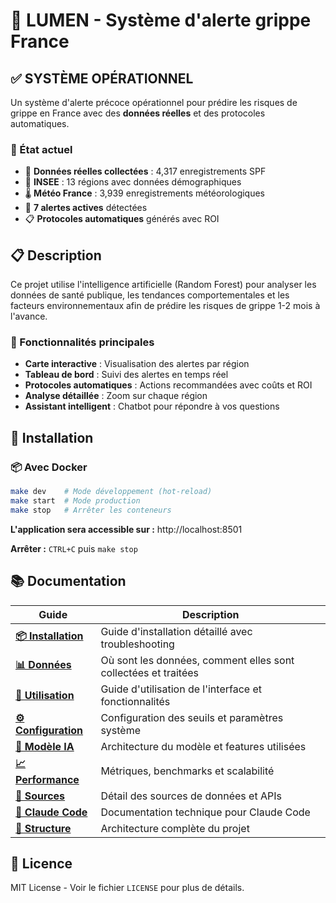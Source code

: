 # 🚨 LUMEN - Système d'alerte grippe France

## ✅ SYSTÈME OPÉRATIONNEL

Un système d'alerte précoce opérationnel pour prédire les risques de grippe en France avec des **données réelles** et des protocoles automatiques.

### 🎯 État actuel
- 🏥 **Données réelles collectées** : 4,317 enregistrements SPF
- 👥 **INSEE** : 13 régions avec données démographiques  
- 🌡️ **Météo France** : 3,939 enregistrements météorologiques
- 🚨 **7 alertes actives** détectées
- 📋 **Protocoles automatiques** générés avec ROI

## 📋 Description

Ce projet utilise l'intelligence artificielle (Random Forest) pour analyser les données de santé publique, les tendances comportementales et les facteurs environnementaux afin de prédire les risques de grippe 1-2 mois à l'avance.

### 🎯 Fonctionnalités principales

-   **Carte interactive** : Visualisation des alertes par région
-   **Tableau de bord** : Suivi des alertes en temps réel
-   **Protocoles automatiques** : Actions recommandées avec coûts et ROI
-   **Analyse détaillée** : Zoom sur chaque région
-   **Assistant intelligent** : Chatbot pour répondre à vos questions

## 🚀 Installation

### 📦 Avec Docker

```bash
make dev    # Mode développement (hot-reload)
make start  # Mode production
make stop   # Arrêter les conteneurs
```

**L'application sera accessible sur :** http://localhost:8501

**Arrêter :** `CTRL+C` puis `make stop`

## 📚 Documentation

| Guide                                         | Description                                                    |
| --------------------------------------------- | -------------------------------------------------------------- |
| **[📦 Installation](INSTALL.md)**             | Guide d'installation détaillé avec troubleshooting             |
| **[📊 Données](docs/DATA.md)**                | Où sont les données, comment elles sont collectées et traitées |
| **[🚀 Utilisation](docs/USAGE.md)**           | Guide d'utilisation de l'interface et fonctionnalités          |
| **[⚙️ Configuration](docs/CONFIGURATION.md)** | Configuration des seuils et paramètres système                 |
| **[🔬 Modèle IA](docs/MODEL.md)**             | Architecture du modèle et features utilisées                   |
| **[📈 Performance](docs/PERFORMANCE.md)**     | Métriques, benchmarks et scalabilité                           |
| **[📖 Sources](docs/SOURCES.md)**             | Détail des sources de données et APIs                          |
| **[🔧 Claude Code](CLAUDE.md)**               | Documentation technique pour Claude Code                       |
| **[📁 Structure](docs/STRUCTURE.md)**         | Architecture complète du projet                                |

## 📄 Licence

MIT License - Voir le fichier `LICENSE` pour plus de détails.
